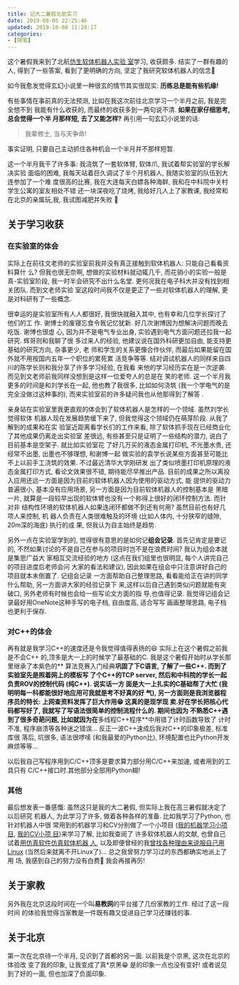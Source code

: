 ```yaml
---
title: 记大二暑假北航实习
date: 2019-08-05 22:25:46
updated: 2019-10-08 11:28:17
categories:
- [随笔]
---
```


这个暑假我来到了北航[仿生软体机器人实验
室](http://softrobotics.buaa.edu.cn/peoples/peoples_ch/index.htm)学习, 收获颇多.
结实了一群有趣的人, 得到了一些答案, 看到了更明确的方向, 坚定了我研究软体机器人的信念💪

<!-- More -->

如今我愈发觉得玄幻小说里一种很玄的情节其实很现实: **历练总是能有些机缘!**

有些事情在事前真的无法预测, 比如在我这次前往北京学习一个半月之前, 我是完全想不到
我能有什么收获的, 而最终的收获多到一两句说不清. **如果在家仔细思考, 总会觉得一个半
月那样短, 去了又能怎样?** 再引用一句玄幻小说里的话:

> 我辈修士, 当与天争命!

事实证明, 只要自己主动抓住各种机会一个半月并不那样短暂.

这一个半月我干了许多事: 我浇筑了一套软体臂, 软体爪, 我试着帮实验室的学长解决实验
面临的困难, 我每天站着巨久调试了半个月机器人, 我随实验室的队伍到大连参加了一个难
度很高的比赛, 我在大连每天白嫖各种海鲜, 我和在中科院中关村学生公寓的室友相处不错
还一块深夜吃了烧烤, 我给好几人上了家教课, 我经常和在北京的亲属玩,我, 我试图减肥并失败
🤦‍

## 关于学习收获

### 在实验室的体会

实际上在前往文老师的实验室前我并没有真正接触到软体机器人: 只能自己看看资料算什
么? 但我也很无奈啊, 想做的实验材料就动辄几千, 而花销小的实验一般是真-实验室阶段,
我一时半会研究不出什么名堂. 更何况我在电子科大并没有找到相关团队. 而到文老师实验
室这段时间我不仅是更正了一些对软体机器人的理解, 更是对科研有了一些概念.

很幸运的是实验室所有人人都很好, 我很快就融入其中, 也有幸和几位学长探讨了他们的工
作. 谢博士的废寝忘食令我记忆犹新. 好几次谢博因为想解决问题而晚去吃饭. 谢博也很虚
心, 因为并不是电气专业出身, 实验遇到电气方面问题还拉我一起研究. 辉哥则和我聊了很
多过来人的经验, 他建议说在国外科研更加自由, 能支持更基础的研究方向, 杂事更少, 老
师和学生的关系更像合作伙伴, 而最后如果能留在国外就不用按国内五年一个职位的累死累
活竞争等等. 结对调试机器人的同样来自四川的陈学长则和我分享了许多学习经验, 在我看
来他的学习经历实在是一次逆袭. 而见到文老师前我同样没想到是这样一位爱夸人的总是在
笑的老师. 这一个半月我更多的时间是和刘学长在一起, 他也教了我很多, 比如如何浇筑
(我一个学电气的是完全没做过这种事的), 而来实验室前的许多疑问我也从他那得到了解答
.

亲身站在实验室里我更直观的体会到了软体机器人是怎样的一个领域. 虽然刘学长觉得软体
机器人现在发展趋势缓下来了, 但我觉得这个领域仍在萌芽阶段. 从我了解到的成果和在实
验室近距离看学长们的工作来看, 除了软体抓手现在已经商业化了其他成果仍离走出实验室
差很远, 有些甚至只是证明了一些结构的潜力, 说白了目前基本是空架子. 就比如实验室花
了好几万买的液态金属打印机, 不光墨水贵, 还经常不出墨, 出墨也不够理想, 和谢博一起
做实验的袁学长说某些方面甚至可能比不上以前手工浇筑的效果. 不过最近清华大学刚研发
出了类似喷墨打印机原理的液态金属打印方式, 看论文效果很不错, 期待能尽早推出产品.
目前的成果之所以离投入应用还远一方面是因为目前的软体机器人因为使用的驱动方式, 能
提供的驱动力普遍很小, 基本没有应用场景, 另一方面是因为目前软体机器人的控制基本是
黑暗一片, 就算是一段较早出现的软体臂也没有一个称得上很好的闭环控制方法. 而针对非
结构性环境的软体机器人如果连闭环都做不到还有何用? 虽然目前也有好几项人来控制, 机
器人负责在人类很难触及的环境 (比如人体内, 十分狭窄的缝隙, 20m深的海底) 执行的成
果, 但我认为自主始终是趋势.

另外一点在实验室学到的, 觉得很有意思的是如何记**组会记录**. 首先记肯定是要记的,
不然如果讨论的不是自己在参与的项目时岂不是在浪费时间? 我认为组会本就是集思广益大
家相互交流经验的地方 (这点在我们组里也很明显, 每个人讲完自己的项目进度后老师会问
大家的看法和建议), 因此如果在组会中只注意讲好自己的项目就本末倒置了. 记组会记录
一方面帮助自己整理思路, 看看能给正在讲的同学什么帮助, 另一方面讲大家的经验记录下
来,这样以后自己遇到类似问题就能有突破口, 另外老师有时候也会给一些写论文方面的指
导,也值得记录. 我觉得记组会记录最好用OneNote这种手写的电子档, 自由度高, 适合写写
画画整理思路, 电子档也更利于保存.

### 对C++的体会

再有就是我学习C++的速度还是令我觉得值得表扬的😆 实际上在这个暑假之前我是不会C++
的,顶多是大一上的时候学了最基础的C. 我是这个暑假开始时从学长那里继承了本紫色的**
算法竞赛入门经典**巩固了下C语言, 了解了一些C++. 而到了实验室先是照着网上的模板写
了个C++的TCP server, 然后和中科院的学长一起负责ROV的控制代码 (纯C++). 说实话一方
面是大一上扎实的C基础帮了大忙 (我明明每一科都能很好地应用可我就是考不好真的好
气), 另一方面则是我浏览器程序员的特长: 上网查资料发挥了巨大作用😁 这真的是现学现
卖.好在学长把核心代码都写好了, 我就写了写语法很简单的控制流程什么的. 期间也因为
不熟悉C++遇到了很多奇葩问题, 比如就因为在**多线程C++程序**中用错了计时函数导致了
计时不准, 程序崩溃等各种迷之错误... 反正一波C++速成后我对C++的印象极差, 标准库很
落后, 坑很多, 语法很啰嗦 (和我最爱的Python比), 环境配置也比Python开发麻烦等等...

以后我自己写程序用到C/C++顶多是要求算力部分用C/C++来加速, 或者用到的工具只有
C/C++接口时.其他部分全部用Python糊!

### 其他

最后想发表一番感慨: 虽然这只是我的大二暑假, 但实际上我在高三暑假就决定了以后研究
机器人, 为此学习了许多, 做着各种各样的准备. 比如我学习了Python, 也针对机器人中很
常用到的机器学习和CV分别做了一个小项目 ([我的机器学习小项
目](https://github.com/LeoJhonSong/SVM-Learning-Sample), [我的CV小项
目](https://github.com/LeoJhonSong/Fingertip-Drawboard))来学习了解, 比如我查阅了
许多软体机器人的文献, 也曾自己试着[用仿真软件仿真软体机器
人](https://leojhonsong.github.io/zh-CN/2018/12/30/%E8%AE%B0%E4%B8%80%E6%AC%A1%E5%9C%A8Win10%E4%B8%8B%E5%AE%89%E8%A3%85SOFA%E4%BB%BF%E7%9C%9F%E8%BD%AF%E4%BB%B6%E5%B9%B6%E5%8A%A0%E8%A3%85SoftRobots%E6%8F%92%E4%BB%B6%E7%9A%84%E7%BB%8F%E5%8E%86/),
以及即便曾经的我[曾找各种理由来说服自己用Linux](https://leojhonsong.github.io/zh-CN/2019/05/17/为什么我用Linux而不是Windows/) (当然后来就离不开Linux了)... 总之我曾努力学习过的东西都确实地派上了用
场, 我感到自己的努力没有白费💪 我会再接再厉!

## 关于家教

另外我在北京这段时间在一个叫**易教网**的平台接了几份家教的工作. 经过了这一段时间
的体验我觉得当家教是一件既有趣又促进自己学习还赚钱的事.

## 关于北京

第一次在北京待一个半月, 见识到了首都的另一面. 以前我是个京黑, 这次在北京的体验改
变了我的印象, 让我变成了真*京黑😁 是的印象一点也没有变好! 或者说见到了好的一面,
但也加深了负面印象.